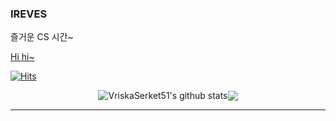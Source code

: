 ### IREVES

즐거운 CS 시간~

[Hi hi~](https://ireves.net)

[![Hits](https://hits.seeyoufarm.com/api/count/incr/badge.svg?url=https%3A%2F%2Fgithub.com%2FVriskaSerket51&count_bg=%2379C83D&title_bg=%23555555&icon=&icon_color=%23E7E7E7&title=hits&edge_flat=false)](https://hits.seeyoufarm.com)

<div style="display:flex; justify-content:center; align-items:center;">
  <img src="https://github-readme-stats-sigma-five.vercel.app/api?username=VriskaSerket51&show_icons=true&include_all_commits=true&hide_border=true&count_private=true" alt="VriskaSerket51's github stats" /> 
  <img src="https://github-readme-stats.vercel.app/api/top-langs/?username=VriskaSerket51&layout=compact&hide_border=true" />
  <!-- <img src="https://github-profile-trophy.vercel.app/?username=VriskaSerket51&column=3" /> -->
</div>

------
